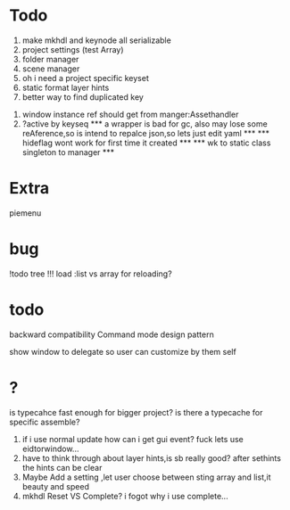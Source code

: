 # Todo
<!-- 2.optimize format layer hints -->
<!-- 2. when lost focus of whichkey window ,unity will lost focus too. -->
<!-- 3. check for duplicated key. -->
<!-- 4. change arg to string[] -->
<!-- 5. check keycode length to exclude unwanted keys -->
<!-- 6. upper case key -->
<!-- 8. layer refector -->
<!-- 9. show hint -->
<!-- 12. setting followmosue -->
<!-- 15. overRideshowHints -->
<!-- 16. Refesh? -->
<!-- 17.window data to static, init data and calculate lineheight, invoke by whichkey, -->
<!-- 12. set set Hint Window Size Correctly -->
<!-- 13. setting  -->
<!-- 14. space -->
<!-- 10. change root -->
<!-- 7. Sep settings and manager? do i really need it?Yes!! -->
<!-- 1.wrapper class for setting and preference -->
<!-- 2.LoadSetting -->

<!-- 1. mkhdl complete to reset; -->
1. make mkhdl and keynode all serializable
2. project settings (test Array)
2. folder manager
3. scene manager
11. oh i need a project specific keyset
14. static format layer hints
11. better way to find duplicated key
<!-- 13. follow mouse on change -->
1. window instance ref should get from manger:Assethandler
2. ?active by keyseq
*** a wrapper is bad for gc, also may lose some reAference,so is intend to repalce json,so lets just edit yaml ***
*** hideflag wont work for first time it created ***
*** wk to static class singleton to manager ***
# Extra
piemenu
# bug
!todo tree
!!! load :list vs array for reloading?
<!-- check for list that can switch to array -->
# todo 
<!-- UI Elements cant calculate actual size properly(01245f7a) -->
backward compatibility
Command mode design pattern
<!-- Decouple whichkey to wkmanager and wksetting
maybe go on.. decouple wkmanger to keymanager -->
show window to delegate so user can customize by them self
<!-- a tool that get all menuitem -->
# ?
is typecahce fast enough for bigger project? is there a typecache for specific assemble?
1. if i use normal update how can i get gui event?  fuck lets use eidtorwindow...
2. have to think through about layer hints,is sb really good? after sethints the hints can be clear
3. Maybe Add a setting ,let user choose between sting array and list,it beauty and speed
4. mkhdl Reset VS Complete? i fogot why i use complete...
<!-- wk pref property getter if null create instance? no need.  -->
